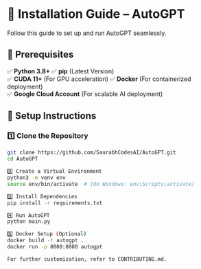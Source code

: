 # 🚀 Installation Guide – AutoGPT  

Follow this guide to set up and run AutoGPT seamlessly.  

## 🔹 Prerequisites 
✅ **Python 3.8+** 
✅ **pip** (Latest Version)  
✅ **CUDA 11+** (For GPU acceleration) 
✅ **Docker** (For containerized deployment)  
✅ **Google Cloud Account** (For scalable AI deployment)  

## 🔧 Setup Instructions  

### 1️⃣ Clone the Repository  
```sh 
git clone https://github.com/SaurabhCodesAI/AutoGPT.git
cd AutoGPT

2️⃣ Create a Virtual Environment
python3 -m venv env
source env/bin/activate  # (On Windows: env\Scripts\activate)

3️⃣ Install Dependencies
pip install -r requirements.txt

4️⃣ Run AutoGPT
python main.py

5️⃣ Docker Setup (Optional)
docker build -t autogpt .
docker run -p 8080:8080 autogpt

For further customization, refer to CONTRIBUTING.md.
